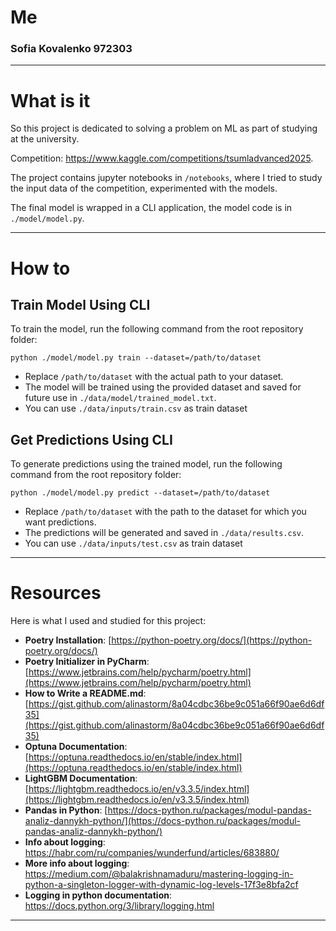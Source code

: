 # Me
### Sofia Kovalenko 972303

---
# What is it

So this project is dedicated to solving a problem on ML as part of studying at the university. 

Competition: https://www.kaggle.com/competitions/tsumladvanced2025. 

The project contains jupyter notebooks in `/notebooks`, where I tried to study the input data of the competition, experimented with the models. 

The final model is wrapped in a CLI application, the model code is in `./model/model.py`.

---
# How to

## Train Model Using CLI

To train the model, run the following command from the root repository folder:

```
python ./model/model.py train --dataset=/path/to/dataset
```

- Replace `/path/to/dataset` with the actual path to your dataset.
- The model will be trained using the provided dataset and saved for future use in `./data/model/trained_model.txt`.
- You can use `./data/inputs/train.csv` as train dataset

## Get Predictions Using CLI

To generate predictions using the trained model, run the following command from the root repository folder:

```
python ./model/model.py predict --dataset=/path/to/dataset
```

- Replace `/path/to/dataset` with the path to the dataset for which you want predictions.
- The predictions will be generated and saved in `./data/results.csv`.
- You can use `./data/inputs/test.csv` as train dataset

---

# Resources

Here is what I used and studied for this project:
- **Poetry Installation**: [https://python-poetry.org/docs/](https://python-poetry.org/docs/)
- **Poetry Initializer in PyCharm**: [https://www.jetbrains.com/help/pycharm/poetry.html](https://www.jetbrains.com/help/pycharm/poetry.html)
- **How to Write a README.md**: [https://gist.github.com/alinastorm/8a04cdbc36be9c051a66f90ae6d6df35](https://gist.github.com/alinastorm/8a04cdbc36be9c051a66f90ae6d6df35)
- **Optuna Documentation**: [https://optuna.readthedocs.io/en/stable/index.html](https://optuna.readthedocs.io/en/stable/index.html)
- **LightGBM Documentation**: [https://lightgbm.readthedocs.io/en/v3.3.5/index.html](https://lightgbm.readthedocs.io/en/v3.3.5/index.html)
- **Pandas in Python**: [https://docs-python.ru/packages/modul-pandas-analiz-dannykh-python/](https://docs-python.ru/packages/modul-pandas-analiz-dannykh-python/)
- **Info about logging**: https://habr.com/ru/companies/wunderfund/articles/683880/
- **More info about logging**: https://medium.com/@balakrishnamaduru/mastering-logging-in-python-a-singleton-logger-with-dynamic-log-levels-17f3e8bfa2cf
- **Logging in python documentation**: https://docs.python.org/3/library/logging.html
---